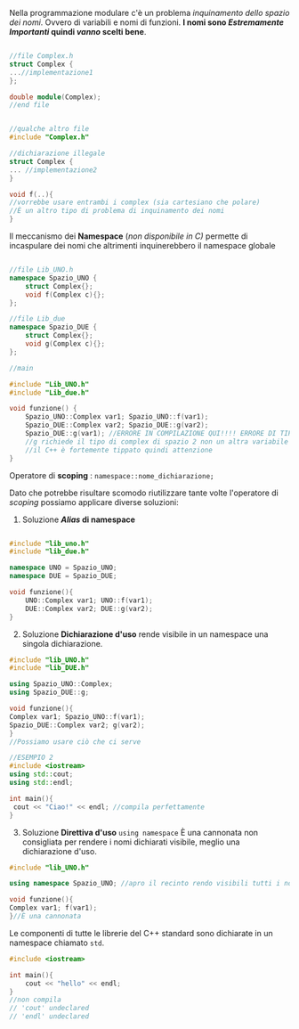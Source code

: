 Nella programmazione modulare c'è un problema *inquinamento dello spazio dei nomi*. Ovvero di variabili e nomi di funzioni. **I nomi sono _Estremamente Importanti_ quindi _vanno_ scelti bene**.

````C++

//file Complex.h
struct Complex {
...//implementazione1
};

double module(Complex);
//end file


//qualche altro file
#include "Complex.h"

//dichiarazione illegale
struct Complex {
... //implementazione2
}

void f(..){
//vorrebbe usare entrambi i complex (sia cartesiano che polare)
//È un altro tipo di problema di inquinamento dei nomi
}

````

Il meccanismo dei **Namespace** (*non disponibile in C)* permette di incaspulare dei nomi che altrimenti inquinerebbero il namespace globale

````C++

//file Lib_UNO.h
namespace Spazio_UNO {
	struct Complex{};
	void f(Complex c){};
};

//file Lib_due
namespace Spazio_DUE {
	struct Complex{};
	void g(Complex c){};
};

//main

#include "Lib_UNO.h"
#include "Lib_due.h"

void funzione() {
	Spazio_UNO::Complex var1; Spazio_UNO::f(var1);
	Spazio_DUE::Complex var2; Spazio_DUE::g(var2);
	Spazio_DUE::g(var1); //ERRORE IN COMPILAZIONE QUI!!!! ERRORE DI TIPO
	//g richiede il tipo di complex di spazio 2 non un altra variabile
	//il C++ è fortemente tippato quindi attenzione
}
````

Operatore di **scoping** : `namespace::nome_dichiarazione;`

Dato che potrebbe risultare scomodo riutilizzare tante volte l'operatore di _scoping_ possiamo applicare diverse soluzioni:

1. Soluzione  **_Alias_ di namespace**

````C++

#include "lib_uno.h"
#include "lib_due.h"

namespace UNO = Spazio_UNO;
namespace DUE = Spazio_DUE;

void funzione(){
	UNO::Complex var1; UNO::f(var1);
	DUE::Complex var2; DUE::g(var2);
}
````

2. Soluzione **Dichiarazione d'uso**
	rende visibile in un namespace una singola dichiarazione.

````C++
#include "lib_UNO.h"
#include "lib_DUE.h"

using Spazio_UNO::Complex;
using Spazio_DUE::g;

void funzione(){
Complex var1; Spazio_UNO::f(var1);
Spazio_DUE::Complex var2; g(var2);
}
//Possiamo usare ciò che ci serve

//ESEMPIO 2
#include <iostream>
using std::cout;
using std::endl;

int main(){
 cout << "Ciao!" << endl; //compila perfettamente
}
````

3. Soluzione **Direttiva d'uso**
	`using namespace` È una cannonata non consigliata per rendere i nomi dichiarati visibile, meglio una dichiarazione d'uso.
````C++
#include "lib_UNO.h"

using namespace Spazio_UNO; //apro il recinto rendo visibili tutti i nomi del namespace Spazio_UNO

void funzione(){
Complex var1; f(var1);
}//È una cannonata
````

Le componenti di tutte le librerie del C++ standard sono dichiarate in un namespace chiamato `std`. 
````C++
#include <iostream>

int main(){
	cout << "hello" << endl;
}
//non compila
// 'cout' undeclared
// 'endl' undeclared
````

